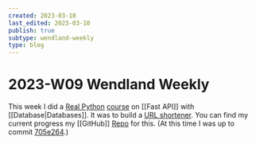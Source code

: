 ```yaml
---
created: 2023-03-10
last_edited: 2023-03-10
publish: true
subtype: wendland-weekly
type: blog
---
```

# 2023-W09 Wendland Weekly

This week I did a [Real Python](https://realpython.com/) [course](https://realpython.com/courses/url-shortener-fastapi/) on [[Fast API]] with [[Database|Databases]]. It was to build a [URL shortener](https://realpython.com/courses/url-shortener-fastapi/). You can find my current progress my [[GitHub]] [Repo](https://github.com/AlexWendland/fastAPI-test) for this. (At this time I was up to commit [705e264](https://github.com/AlexWendland/fastAPI-test/commit/705e2642a5592a8323b71048cbed856efcc48001).)

